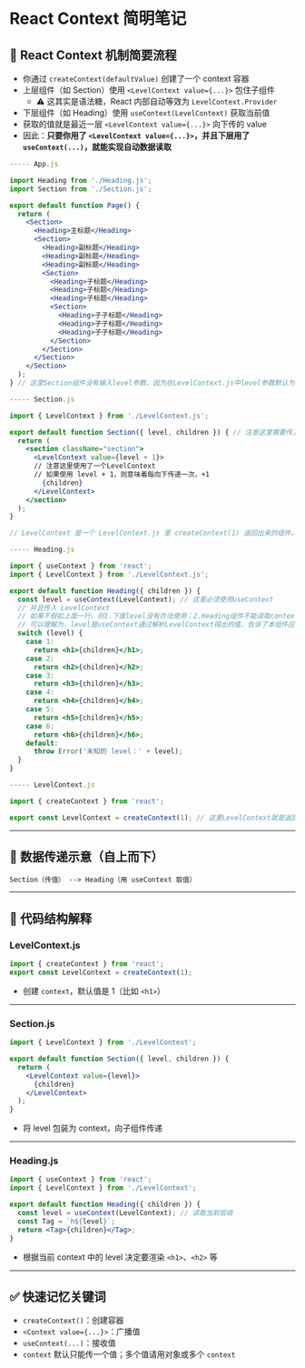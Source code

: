 # React Context 简明笔记

## **📌 React Context 机制简要流程**

- 你通过 `createContext(defaultValue)` 创建了一个 context 容器
- 上层组件（如 Section）使用 `<LevelContext value={...}>` 包住子组件
    - ⚠️ 这其实是语法糖，React 内部自动等效为 `LevelContext.Provider`
- 下层组件（如 Heading）使用 `useContext(LevelContext)` 获取当前值
- 获取的值就是最近一层 `<LevelContext value={...}>` 向下传的 value
- 因此：**只要你用了 `<LevelContext value={...}>`，并且下层用了 `useContext(...)`，就能实现自动数据读取**

```jsx
----- App.js

import Heading from './Heading.js';
import Section from './Section.js';

export default function Page() {
  return (
    <Section>
      <Heading>主标题</Heading>
      <Section>
        <Heading>副标题</Heading>
        <Heading>副标题</Heading>
        <Heading>副标题</Heading>
        <Section>
          <Heading>子标题</Heading>
          <Heading>子标题</Heading>
          <Heading>子标题</Heading>
          <Section>
            <Heading>子子标题</Heading>
            <Heading>子子标题</Heading>
            <Heading>子子标题</Heading>
          </Section>
        </Section>
      </Section>
    </Section>
  );
} // 这里Section组件没有输入level参数，因为在LevelContext.js中level参数默认为1，且在Section.js中设置每传递一次会自动+1

----- Section.js

import { LevelContext } from './LevelContext.js';

export default function Section({ level, children }) { // 注意这里需要传入一个level
  return (
    <section className="section">
      <LevelContext value={level + 1}>  
      // 注意这里使用了一个LevelContext
      // 如果使用 level + 1，则意味着每向下传递一次，+1
        {children}
      </LevelContext>
    </section>
  );
}

// LevelContext 是一个 LevelContext.js 里 createContext(1) 返回出来的组件。这里的(1)指默认是1

----- Heading.js

import { useContext } from 'react';
import { LevelContext } from './LevelContext.js'; 

export default function Heading({ children }) {
  const level = useContext(LevelContext); // 这里必须使用useContext
  // 并且传入 LevelContext
  // 如果不假如上面一行，则1.下面level没有办法使用；2.Heading组件不能读取context
  // 可以理解为，level是useContext通过解析LevelContext得出的值，告诉了本组件应该用什么level
  switch (level) {
    case 1:
      return <h1>{children}</h1>;
    case 2:
      return <h2>{children}</h2>;
    case 3:
      return <h3>{children}</h3>;
    case 4:
      return <h4>{children}</h4>;
    case 5:
      return <h5>{children}</h5>;
    case 6:
      return <h6>{children}</h6>;
    default:
      throw Error('未知的 level：' + level);
  }
}

----- LevelContext.js

import { createContext } from 'react';

export const LevelContext = createContext(1); // 这里LevelContext就是返回来的组件

```

---

## **🔁 数据传递示意（自上而下）**

```
Section（传值） --> Heading（用 useContext 取值）
```

---

## **🧱 代码结构解释**

### **LevelContext.js**

```jsx
import { createContext } from 'react';
export const LevelContext = createContext(1);
```

- 创建 `context`，默认值是 1（比如 `<h1>`）

---

### **Section.js**

```jsx
import { LevelContext } from './LevelContext';

export default function Section({ level, children }) {
  return (
    <LevelContext value={level}>
      {children}
    </LevelContext>
  );
}
```

- 将 level 包装为 context，向子组件传递

---

### **Heading.js**

```jsx
import { useContext } from 'react';
import { LevelContext } from './LevelContext';

export default function Heading({ children }) {
  const level = useContext(LevelContext); // 读取当前层级
  const Tag = `h${level}`;
  return <Tag>{children}</Tag>;
}
```

- 根据当前 context 中的 level 决定要渲染 `<h1>`、`<h2>` 等

---

## **✅ 快速记忆关键词**

- `createContext()`：创建容器
- `<Context value={...}>`：广播值
- `useContext(...)`：接收值
- `context` 默认只能传一个值；多个值请用对象或多个 `context`